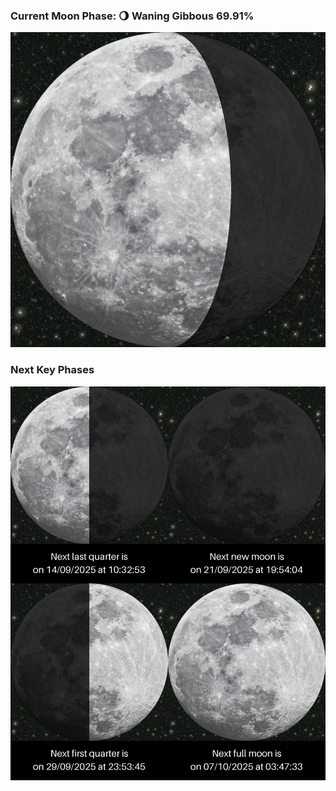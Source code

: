 ### Current Moon Phase: 🌖 Waning Gibbous 69.91%
![Moon Phase](moonphase.png)
### Next Key Phases
![Gallery](gallery.png)